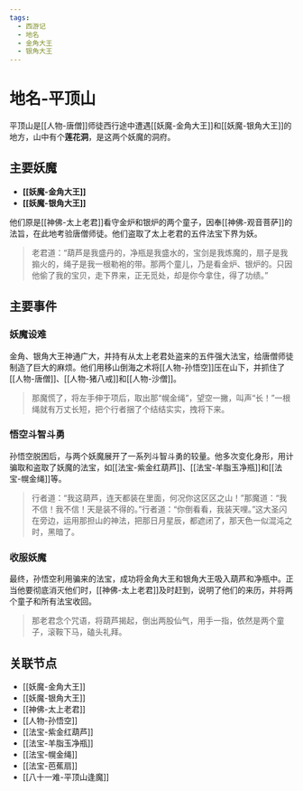 ```yaml
---
tags:
  - 西游记
  - 地名
  - 金角大王
  - 银角大王
---
```


# 地名-平顶山

平顶山是[[人物-唐僧]]师徒西行途中遭遇[[妖魔-金角大王]]和[[妖魔-银角大王]]的地方，山中有个**莲花洞**，是这两个妖魔的洞府。

## 主要妖魔

- **[[妖魔-金角大王]]**
- **[[妖魔-银角大王]]**

他们原是[[神佛-太上老君]]看守金炉和银炉的两个童子，因奉[[神佛-观音菩萨]]的法旨，在此地考验唐僧师徒。他们盗取了太上老君的五件法宝下界为妖。

> 老君道：“葫芦是我盛丹的，净瓶是我盛水的，宝剑是我炼魔的，扇子是我搧火的，绳子是我一根勒袍的带。那两个童儿，乃是看金炉、银炉的。只因他偷了我的宝贝，走下界来，正无觅处，却是你今拿住，得了功绩。”

## 主要事件

### 妖魔设难

金角、银角大王神通广大，并持有从太上老君处盗来的五件强大法宝，给唐僧师徒制造了巨大的麻烦。他们用移山倒海之术将[[人物-孙悟空]]压在山下，并抓住了[[人物-唐僧]]、[[人物-猪八戒]]和[[人物-沙僧]]。

> 那魔慌了，将左手伸于项后，取出那“幌金绳”，望空一撇，叫声“长！”一根绳就有万丈长短，把个行者捆了个结结实实，拽将下来。

### 悟空斗智斗勇

孙悟空脱困后，与两个妖魔展开了一系列斗智斗勇的较量。他多次变化身形，用计骗取和盗取了妖魔的法宝，如[[法宝-紫金红葫芦]]、[[法宝-羊脂玉净瓶]]和[[法宝-幌金绳]]等。

> 行者道：“我这葫芦，连天都装在里面，何况你这区区之山！”那魔道：“我不信！我不信！天是装不得的。”行者道：“你倒看看，我装天哩。”这大圣闪在旁边，运用那担山的神法，把那日月星辰，都遮闭了，那天色一似混沌之时，黑暗了。

### 收服妖魔

最终，孙悟空利用骗来的法宝，成功将金角大王和银角大王吸入葫芦和净瓶中。正当他要彻底消灭他们时，[[神佛-太上老君]]及时赶到，说明了他们的来历，并将两个童子和所有法宝收回。

> 那老君念个咒语，将葫芦揭起，倒出两股仙气，用手一指，依然是两个童子，滚鞍下马，磕头礼拜。

## 关联节点
- [[妖魔-金角大王]]
- [[妖魔-银角大王]]
- [[神佛-太上老君]]
- [[人物-孙悟空]]
- [[法宝-紫金红葫芦]]
- [[法宝-羊脂玉净瓶]]
- [[法宝-幌金绳]]
- [[法宝-芭蕉扇]]
- [[八十一难-平顶山逢魔]]
